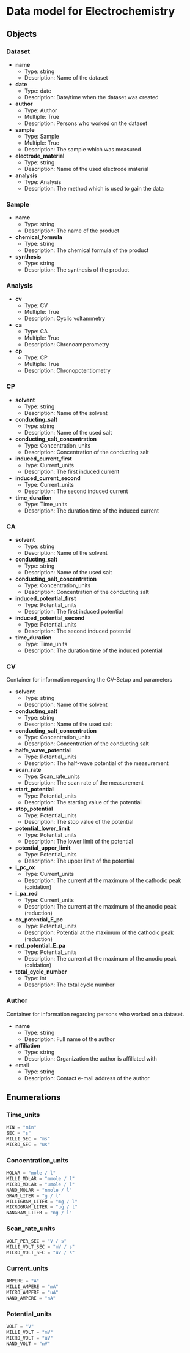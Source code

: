 # Data model for Electrochemistry
 
## Objects

### Dataset
- __name__ 
  - Type: string
  - Description: Name of the dataset
- __date__
  - Type: date
  - Description: Date/time when the dataset was created
- __author__
  - Type: Author
  - Multiple: True
  - Description: Persons who worked on the dataset
- __sample__
  - Type: Sample
  - Multiple: True
  - Description: The sample which was measured 
- __electrode_material__
  - Type: string
  - Description: Name of the used electrode material
- __analysis__
  - Type: Analysis
  - Description: The method which is used to gain the data
  
### Sample
- __name__
  - Type: string
  - Description: The name of the product
- __chemical_formula__
  - Type: string  
  - Description: The chemical formula of the product
- __synthesis__
  - Type: string
  - Description: The synthesis of the product 

### Analysis
- __cv__
  - Type: CV
  - Multiple: True
  - Description: Cyclic voltammetry
- __ca__
  - Type: CA
  - Multiple: True
  - Description: Chronoamperometry
- __cp__
  - Type: CP
  - Multiple: True
  - Description: Chronopotentiometry
### CP
- __solvent__
  - Type: string
  - Description: Name of the solvent    
- __conducting_salt__
  - Type: string
  - Description: Name of the used salt
- __conducting_salt_concentration__
  - Type: Concentration_units
  - Description: Concentration of the conducting salt
- __induced_current_first__
  - Type: Current_units
  - Description: The first induced current  
- __induced_current_second__
  - Type: Current_units
  - Description: The second induced current
- __time_duration__
  - Type: Time_units
  - Description: The duration time of the induced current
### CA
- __solvent__
  - Type: string
  - Description: Name of the solvent    
- __conducting_salt__
  - Type: string
  - Description: Name of the used salt
- __conducting_salt_concentration__
  - Type: Concentration_units
  - Description: Concentration of the conducting salt
- __induced_potential_first__
  - Type: Potential_units
  - Description: The first induced potential  
- __induced_potential_second__
  - Type: Potential_units
  - Description: The second induced potential
- __time_duration__
  - Type: Time_units
  - Description: The duration time of the induced potential 
### CV
Container for information regarding the CV-Setup and parameters
- __solvent__
  - Type: string
  - Description: Name of the solvent    
- __conducting_salt__
  - Type: string
  - Description: Name of the used salt
- __conducting_salt_concentration__
  - Type: Concentration_units
  - Description: Concentration of the conducting salt 
- __halfe_wave_potential__
  - Type: Potential_units
  - Description: The half-wave potential of the measurement  
- __scan_rate__
  - Type: Scan_rate_units
  - Description: The scan rate of the measurement 
- __start_potential__
  - Type: Potential_units
  - Description: The starting value of the potential 
- __stop_potential__
  - Type: Potential_units
  - Description: The stop value of the potential 
- __potential_lower_limit__
  - Type: Potential_units
  - Description: The lower limit of the potential
- __potential_upper_limit__
  - Type: Potential_units
  - Description: The upper limit of the potential
- __i_pc_ox__
  - Type: Current_units
  - Description: The current at the maximum of the cathodic peak (oxidation)
- __i_pa_red__
  - Type: Current_units
  - Description: The current at the maximum of the anodic peak (reduction)
- __ox_potential_E_pc__
  - Type: Potential_units
  - Description: Potential at the maximum of the cathodic peak (reduction)
- __red_potential_E_pa__
  - Type: Potential_units
  - Description: The current at the maximum of the anodic peak (oxidation)
- __total_cycle_number__
  - Type: int
  - Description: The total cycle number
### Author
Container for information regarding persons who worked on a dataset.

- __name__
  - Type: string
  - Description: Full name of the author
- __affiliation__
  - Type: string
  - Description: Organization the author is affiliated with
- email
  - Type: string
  - Description: Contact e-mail address of the author


## Enumerations

### Time_units
```python
MIN = "min"
SEC = "s" 
MILLI_SEC = "ms"
MICRO_SEC = "us"
```
### Concentration_units
```python
MOLAR = "mole / l"
MILLI_MOLAR = "mmole / l"
MICRO_MOLAR = "umole / l"
NANO_MOLAR = "nmole / l"
GRAM_LITER = "g / l"
MILLIGRAM_LITER = "mg / l"
MICROGRAM_LITER = "ug / l"
NANGRAM_LITER = "ng / l"
``` 
### Scan_rate_units
```python
VOLT_PER_SEC = "V / s"
MILLI_VOLT_SEC = "mV / s"
MICRO_VOLT_SEC = "uV / s"
``` 
### Current_units
```python
AMPERE = "A"
MILLI_AMPERE = "mA"
MICRO_AMPERE = "uA"
NANO_AMPERE = "nA"
``` 
### Potential_units
```python
VOLT = "V"
MILLI_VOLT = "mV"
MICRO_VOLT = "uV"
NANO_VOLT = "nV"
``` 